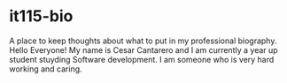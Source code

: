 # it115-bio
A place to keep thoughts about what to put in my professional biography. 
Hello Everyone! My name is Cesar Cantarero and I am currently a year up student stuyding Software development.
I am someone who is very hard working and caring.
